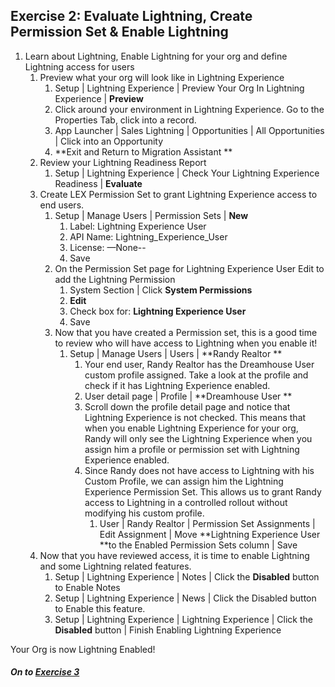 ## Exercise 2: Evaluate Lightning, Create Permission Set & Enable Lightning 

1. Learn about Lightning, Enable Lightning for your org and define Lightning access for users 
    1. Preview what your org will look like in Lightning Experience
        1. Setup | Lightning Experience | Preview Your Org In Lightning Experience | **Preview** 
        2. Click around your environment in Lightning Experience. Go to the Properties Tab, click into a record. 
        3. App Launcher | Sales Lightning | Opportunities | All Opportunities | Click into an Opportunity 
        4. **Exit and Return to Migration Assistant **
    2. Review your Lightning Readiness Report 
        1. Setup | Lightning Experience | Check Your Lightning Experience Readiness | **Evaluate** 
    3. Create LEX Permission Set to grant Lightning Experience access to end users. 
        1. Setup | Manage Users | Permission Sets | **New**
            1. Label: Lightning Experience User
            2. API Name: Lightning_Experience_User
            3. License: —None--
            4. Save
        2. On the Permission Set page for Lightning Experience User Edit to add the Lightning Permission 
            1. System Section | Click **System Permissions**
            2. **Edit**
            3. Check box for: **Lightning Experience User**
            4. Save
        3. Now that you have created a Permission set, this is a good time to review who will have access to Lightning when you enable it!
            1. Setup | Manage Users | Users | **Randy Realtor **
                1. Your end user, Randy Realtor has the Dreamhouse User custom profile assigned. Take a look at the profile and check if it has Lightning Experience enabled. 
                2. User detail page | Profile | **Dreamhouse User **
                3. Scroll down the profile detail page and notice that Lightning Experience is not checked. This means that when you enable Lightning Experience for your org, Randy will only see the Lightning Experience when you assign him a profile or permission set with Lightning Experience enabled. 
                4. Since Randy does not have access to Lightning with his Custom Profile, we can assign him the Lightning Experience Permission Set. This allows us to grant Randy access to Lightning in a controlled rollout without modifying his custom profile.
                    1. User | Randy Realtor | Permission Set Assignments | Edit Assignment | Move **Lightning Experience User **to the Enabled Permission Sets column | Save 
    4. Now that you have reviewed access, it is time to enable Lightning and some Lightning related features. 
        1. Setup | Lightning Experience | Notes | Click the **Disabled** button to Enable Notes
        2. Setup | Lightning Experience | News | Click the Disabled button to Enable this feature. 
        3. Setup | Lightning Experience | Lightning Experience | Click the **Disabled** button | Finish Enabling Lightning Experience 


Your Org is now Lightning Enabled!

##### On to **[Exercise 3](https://github.com/garazi/LightningAdoptionWorkshop/blob/master/docs/Exercise_d3.md)** 
